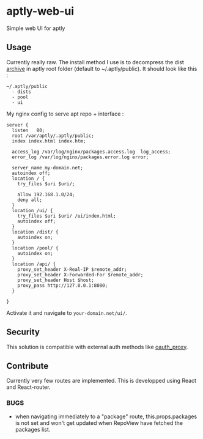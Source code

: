 # aptly-web-ui
Simple web UI for aptly

## Usage

Currently really raw. The install method I use is to decompress the dist [archive](https://github.com/sdumetz/aptly-web-ui/blob/gh-pages/aptly-web-ui.tar.gz) in aptly root folder (default to ~/.aptly/public). It should look like this :

    ~/.aptly/public
      - dists
      - pool
      - ui

My nginx config to serve apt repo + interface :
```
server {
  listen   80;
  root /var/aptly/.aptly/public;
  index index.html index.htm;

  access_log /var/log/nginx/packages.access.log  log_access;
  error_log /var/log/nginx/packages.error.log error;

  server_name my-domain.net;
  autoindex off;
  location / {
    try_files $uri $uri/;

    allow 192.168.1.0/24;
    deny all;
  }
  location /ui/ {
    try_files $uri $uri/ /ui/index.html;
    autoindex off;
  }
  location /dist/ {
    autoindex on;
  }
  location /pool/ {
    autoindex on;
  }
  location /api/ {
    proxy_set_header X-Real-IP $remote_addr;
    proxy_set_header X-Forwarded-For $remote_addr;
    proxy_set_header Host $host;
    proxy_pass http://127.0.0.1:8080;
  }

}
```

Activate it and navigate to `your-domain.net/ui/`.

## Security

This solution is compatible with external auth methods like [oauth_proxy](https://github.com/bitly/oauth2_proxy).

## Contribute

Currently very few routes are implemented. This is developped using React and React-router.

### BUGS

- when navigating immediately to a "package" route, this.props.packages is not set and won't get updated when RepoView have fetched the packages list.

